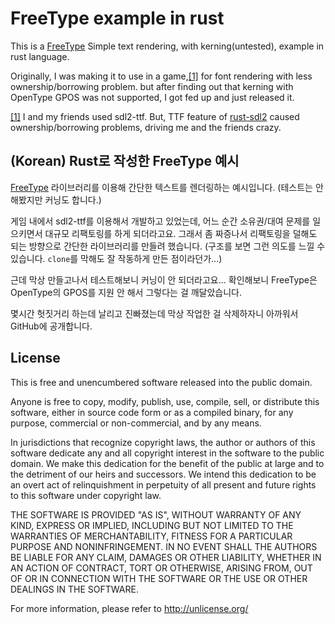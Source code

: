 # FreeType example in rust
This is a [FreeType](https://freetype.org) Simple text rendering, with kerning(untested), example in rust language.

Originally, I was making it to use in a game,<a href="#footnote-1" id="ref-footnote-1">[1]</a> for font rendering with less ownership/borrowing problem. but after finding out that kerning with OpenType GPOS was not supported, I got fed up and just released it.

<span id="footnote-1"><a href="#ref-footnote-1">[1]</a> I and my friends used sdl2-ttf. But, TTF feature of [rust-sdl2](https://github.com/Rust-SDL2/rust-sdl2) caused ownership/borrowing problems, driving me and the friends crazy.</span>

## (Korean) Rust로 작성한 FreeType 예시
[FreeType](https://freetype.org) 라이브러리를 이용해 간단한 텍스트를 렌더링하는 예시입니다. (테스트는 안해봤지만 커닝도 합니다.)

게임 내에서 sdl2-ttf를 이용해서 개발하고 있었는데, 어느 순간 소유권/대여 문제를 일으키면서 대규모 리팩토링를 하게 되더라고요. 그래서 좀 짜증나서 리팩토링을 덜해도 되는 방향으로 간단한 라이브러리를 만들려 했습니다. (구조를 보면 그런 의도를 느낄 수 있습니다. `clone`를 막해도 잘 작동하게 만든 점이라던가...)

근데 막상 만들고나서 테스트해보니 커닝이 안 되더라고요... 확인해보니 FreeType은 OpenType의 GPOS를 지원 안 해서 그렇다는 걸 깨달았습니다.

몇시간 헛짓거리 하는데 날리고 진빠졌는데 막상 작업한 걸 삭제하자니 아까워서 GitHub에 공개합니다.

## License
This is free and unencumbered software released into the public domain.

Anyone is free to copy, modify, publish, use, compile, sell, or
distribute this software, either in source code form or as a compiled
binary, for any purpose, commercial or non-commercial, and by any
means.

In jurisdictions that recognize copyright laws, the author or authors
of this software dedicate any and all copyright interest in the
software to the public domain. We make this dedication for the benefit
of the public at large and to the detriment of our heirs and
successors. We intend this dedication to be an overt act of
relinquishment in perpetuity of all present and future rights to this
software under copyright law.

THE SOFTWARE IS PROVIDED "AS IS", WITHOUT WARRANTY OF ANY KIND,
EXPRESS OR IMPLIED, INCLUDING BUT NOT LIMITED TO THE WARRANTIES OF
MERCHANTABILITY, FITNESS FOR A PARTICULAR PURPOSE AND NONINFRINGEMENT.
IN NO EVENT SHALL THE AUTHORS BE LIABLE FOR ANY CLAIM, DAMAGES OR
OTHER LIABILITY, WHETHER IN AN ACTION OF CONTRACT, TORT OR OTHERWISE,
ARISING FROM, OUT OF OR IN CONNECTION WITH THE SOFTWARE OR THE USE OR
OTHER DEALINGS IN THE SOFTWARE.

For more information, please refer to <http://unlicense.org/>
